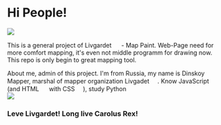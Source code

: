 <h1>Hi People!</h1>
<img src="" alt=" "/>
<p>This is a general project of Livgardet <img src="https://raw.githubusercontent.com/dinskoy/livgardet.github.io/main/images/favicon.ico" alt=" " height="15" width="15"/> - Map Paint. Web-Page need for more comfort mapping, it's even not middle programm for drawing now. This repo is only begin to great mapping tool.</p>
<p>About me, admin of this project. I'm from Russia, my name is Dinskoy Mapper, marshal of mapper organization Livgadet 
  <img src="https://raw.githubusercontent.com/dinskoy/livgardet.github.io/main/images/favicon.ico" alt=" " height="15" width="15"/>. Know JavaScript 
  <img src="https://upload.wikimedia.org/wikipedia/commons/9/99/Unofficial_JavaScript_logo_2.svg" alt=" " width="15px" height="15px"/> (and HTML 
  <img src="https://upload.wikimedia.org/wikipedia/commons/thumb/8/82/Devicon-html5-plain.svg/640px-Devicon-html5-plain.svg.png" alt=" " width="15px" height="15px"/> with CSS 
  <img src="https://upload.wikimedia.org/wikipedia/commons/thumb/6/62/CSS3_logo.svg/640px-CSS3_logo.svg.png" alt=" " width="15px" height="15px"/>), study Python 
  <img src="https://upload.wikimedia.org/wikipedia/commons/c/c3/Python-logo-notext.svg" alt=" " width="15px" height="15px"/>
<br>
  
  <img src="https://raw.githubusercontent.com/dinskoy/livgardet.github.io/main/images/favicon.ico" alt=" "/>
  
  <h3>Leve Livgardet! Long live Carolus Rex!</h3>

